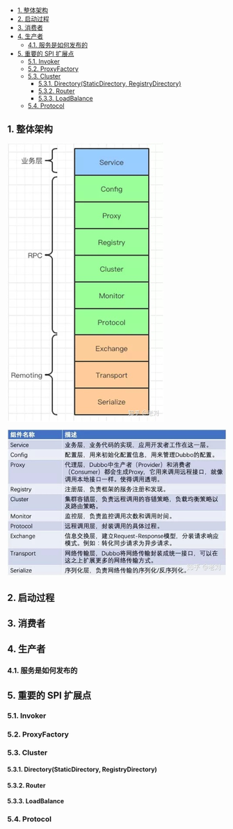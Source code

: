 <!-- @import "[TOC]" {cmd="toc" depthFrom=1 depthTo=6 orderedList=false} -->

<!-- code_chunk_output -->

- [1. 整体架构](#1-整体架构)
- [2. 启动过程](#2-启动过程)
- [3. 消费者](#3-消费者)
- [4. 生产者](#4-生产者)
  - [4.1. 服务是如何发布的](#41-服务是如何发布的)
- [5. 重要的 SPI 扩展点](#5-重要的-spi-扩展点)
  - [5.1. Invoker](#51-invoker)
  - [5.2. ProxyFactory](#52-proxyfactory)
  - [5.3. Cluster](#53-cluster)
    - [5.3.1. Directory(StaticDirectory, RegistryDirectory)](#531-directorystaticdirectory-registrydirectory)
    - [5.3.2. Router](#532-router)
    - [5.3.3. LoadBalance](#533-loadbalance)
  - [5.4. Protocol](#54-protocol)

<!-- /code_chunk_output -->

## 1. 整体架构

![dubbo](dubbo1.jpg)

![dubbo](dubbo2.jpg)

## 2. 启动过程

## 3. 消费者

## 4. 生产者

### 4.1. 服务是如何发布的

## 5. 重要的 SPI 扩展点

### 5.1. Invoker

### 5.2. ProxyFactory

### 5.3. Cluster

#### 5.3.1. Directory(StaticDirectory, RegistryDirectory)

#### 5.3.2. Router

#### 5.3.3. LoadBalance

### 5.4. Protocol
